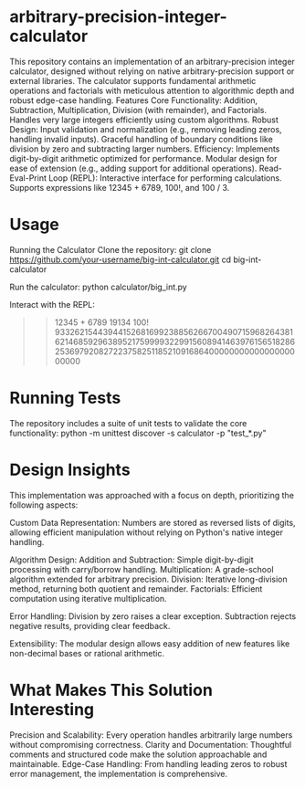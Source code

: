 # arbitrary-precision-integer-calculator
This repository contains an implementation of an arbitrary-precision integer calculator, designed without relying on native arbitrary-precision support or external libraries. The calculator supports fundamental arithmetic operations and factorials with meticulous attention to algorithmic depth and robust edge-case handling.
Features
Core Functionality:
Addition, Subtraction, Multiplication, Division (with remainder), and Factorials.
Handles very large integers efficiently using custom algorithms.
Robust Design:
Input validation and normalization (e.g., removing leading zeros, handling invalid inputs).
Graceful handling of boundary conditions like division by zero and subtracting larger numbers.
Efficiency:
Implements digit-by-digit arithmetic optimized for performance.
Modular design for ease of extension (e.g., adding support for additional operations).
Read-Eval-Print Loop (REPL):
Interactive interface for performing calculations.
Supports expressions like 12345 + 6789, 100!, and 100 / 3.
# Usage
Running the Calculator
Clone the repository:
git clone https://github.com/your-username/big-int-calculator.git
cd big-int-calculator

Run the calculator:
python calculator/big_int.py

Interact with the REPL:
>> 12345 + 6789
19134
>> 100!
933262154439441526816992388562667004907159682643816214685929638952175999932299156089414639761565182862536979208272237582511852109168640000000000000000000000
# Running Tests
The repository includes a suite of unit tests to validate the core functionality:
python -m unittest discover -s calculator -p "test_*.py"
# Design Insights
This implementation was approached with a focus on depth, prioritizing the following aspects:

Custom Data Representation:
Numbers are stored as reversed lists of digits, allowing efficient manipulation without relying on Python's native integer handling.

Algorithm Design:
Addition and Subtraction: Simple digit-by-digit processing with carry/borrow handling.
Multiplication: A grade-school algorithm extended for arbitrary precision.
Division: Iterative long-division method, returning both quotient and remainder.
Factorials: Efficient computation using iterative multiplication.

Error Handling:
Division by zero raises a clear exception.
Subtraction rejects negative results, providing clear feedback.

Extensibility:
The modular design allows easy addition of new features like non-decimal bases or rational arithmetic.

# What Makes This Solution Interesting
Precision and Scalability: Every operation handles arbitrarily large numbers without compromising correctness.
Clarity and Documentation: Thoughtful comments and structured code make the solution approachable and maintainable.
Edge-Case Handling: From handling leading zeros to robust error management, the implementation is comprehensive.
